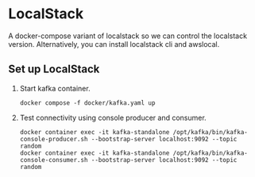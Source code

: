 # LocalStack

A docker-compose variant of localstack so we can control the localstack version. Alternatively, you can install localstack cli and awslocal.



## Set up LocalStack

1. Start kafka container.
   ```shell
   docker compose -f docker/kafka.yaml up
   ```
2. Test connectivity using console producer and consumer.
   ```shell
   docker container exec -it kafka-standalone /opt/kafka/bin/kafka-console-producer.sh --bootstrap-server localhost:9092 --topic random
   docker container exec -it kafka-standalone /opt/kafka/bin/kafka-console-consumer.sh --bootstrap-server localhost:9092 --topic random
   ```

